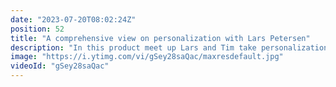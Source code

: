 ```yaml
---
date: "2023-07-20T08:02:24Z"
position: 52
title: "A comprehensive view on personalization with Lars Petersen"
description: "In this product meet up Lars and Tim take personalization for #Jamstack websites to the next level. They discuss negative signals, overrides, thresholds and enrichments.\n\nWant to learn how to do #personalization on your website? Check this video. It has a wealth of information.\n\nRequest a demo here: https://uniform.dev/sign-up\n\nTimestamps:\n00:00 Introduction\n01:21 Personalization basics: intents & signals\n15:09 Negative Signals\n22:06 Overriding Signals\n26:28 Thresholds\n34:21 Enrichments\n41:46 Conclusions"
image: "https://i.ytimg.com/vi/gSey28saQac/maxresdefault.jpg"
videoId: "gSey28saQac"
---
```


